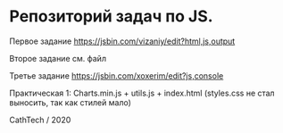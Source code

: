 # Репозиторий задач по JS.
Первое задание https://jsbin.com/vizaniy/edit?html,js,output

Второе задание см. файл

Третье задание https://jsbin.com/xoxerim/edit?js,console

Практическая 1: Charts.min.js + utils.js + index.html (styles.css не стал выносить, так как стилей мало)

CathTech / 2020
